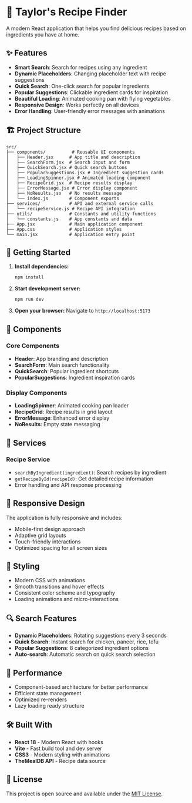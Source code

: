 # 🍳 Taylor's Recipe Finder

A modern React application that helps you find delicious recipes based on ingredients you have at home.

## ✨ Features

- **Smart Search**: Search for recipes using any ingredient
- **Dynamic Placeholders**: Changing placeholder text with recipe suggestions
- **Quick Search**: One-click search for popular ingredients
- **Popular Suggestions**: Clickable ingredient cards for inspiration
- **Beautiful Loading**: Animated cooking pan with flying vegetables
- **Responsive Design**: Works perfectly on all devices
- **Error Handling**: User-friendly error messages with animations

## 🏗️ Project Structure

```
src/
├── components/          # Reusable UI components
│   ├── Header.jsx      # App title and description
│   ├── SearchForm.jsx  # Search input and form
│   ├── QuickSearch.jsx # Quick search buttons
│   ├── PopularSuggestions.jsx # Ingredient suggestion cards
│   ├── LoadingSpinner.jsx # Animated loading component
│   ├── RecipeGrid.jsx  # Recipe results display
│   ├── ErrorMessage.jsx # Error display component
│   ├── NoResults.jsx   # No results message
│   └── index.js        # Component exports
├── services/           # API and external service calls
│   └── recipeService.js # Recipe API integration
├── utils/              # Constants and utility functions
│   └── constants.js    # App constants and data
├── App.jsx             # Main application component
├── App.css             # Application styles
└── main.jsx            # Application entry point
```

## 🚀 Getting Started

1. **Install dependencies:**
   ```bash
   npm install
   ```

2. **Start development server:**
   ```bash
   npm run dev
   ```

3. **Open your browser:**
   Navigate to `http://localhost:5173`

## 🧩 Components

### Core Components
- **Header**: App branding and description
- **SearchForm**: Main search functionality
- **QuickSearch**: Popular ingredient shortcuts
- **PopularSuggestions**: Ingredient inspiration cards

### Display Components
- **LoadingSpinner**: Animated cooking pan loader
- **RecipeGrid**: Recipe results in grid layout
- **ErrorMessage**: Enhanced error display
- **NoResults**: Empty state messaging

## 🔧 Services

### Recipe Service
- `searchByIngredient(ingredient)`: Search recipes by ingredient
- `getRecipeById(recipeId)`: Get detailed recipe information
- Error handling and API response processing

## 📱 Responsive Design

The application is fully responsive and includes:
- Mobile-first design approach
- Adaptive grid layouts
- Touch-friendly interactions
- Optimized spacing for all screen sizes

## 🎨 Styling

- Modern CSS with animations
- Smooth transitions and hover effects
- Consistent color scheme and typography
- Loading animations and micro-interactions

## 🔍 Search Features

- **Dynamic Placeholders**: Rotating suggestions every 3 seconds
- **Quick Search**: Instant search for chicken, paneer, rice, tofu
- **Popular Suggestions**: 8 categorized ingredient options
- **Auto-search**: Automatic search on quick search selection

## 🚀 Performance

- Component-based architecture for better performance
- Efficient state management
- Optimized re-renders
- Lazy loading ready structure

## 🛠️ Built With

- **React 18** - Modern React with hooks
- **Vite** - Fast build tool and dev server
- **CSS3** - Modern styling with animations
- **TheMealDB API** - Recipe data source

## 📝 License

This project is open source and available under the [MIT License](LICENSE).
